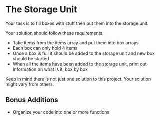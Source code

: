 # The Storage Unit

Your task is to fill boxes with stuff then put them into the storage unit.

Your solution should follow these requirements:
* Take items from the items array and put them into box arrays
* Each box can only hold 4 items
* Once a box is full it should be added to the storage unit and new box should be started
* When all the items have been added to the storage unit, print out information on what is it, box by box 

Keep in mind there is not just one solution to this project. Your solution might vary from others.

## Bonus Additions

* Organize your code into one or more functions